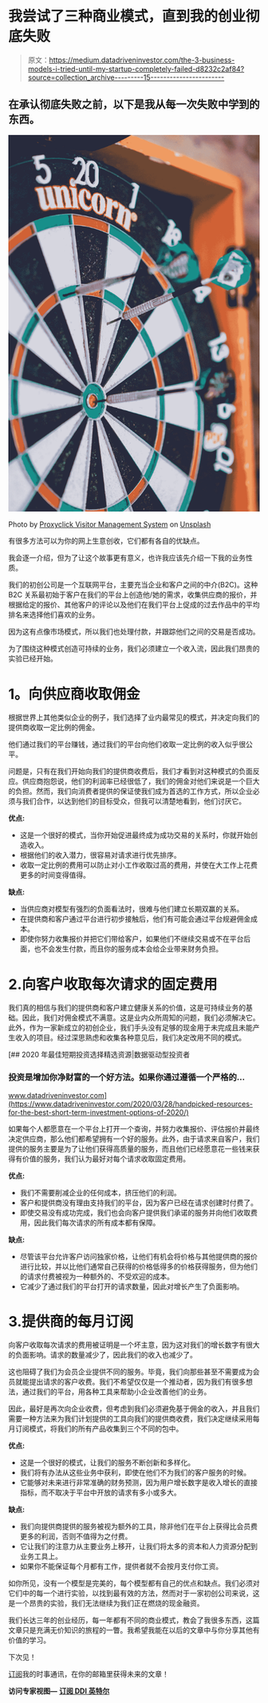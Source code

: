 # 我尝试了三种商业模式，直到我的创业彻底失败

> 原文：<https://medium.datadriveninvestor.com/the-3-business-models-i-tried-until-my-startup-completely-failed-d8232c2af84?source=collection_archive---------15----------------------->

## 在承认彻底失败之前，以下是我从每一次失败中学到的东西。

![](img/7d1ee9efc9e9277812e8c33d267da576.png)

Photo by [Proxyclick Visitor Management System](https://unsplash.com/@proxyclick?utm_source=medium&utm_medium=referral) on [Unsplash](https://unsplash.com?utm_source=medium&utm_medium=referral)

有很多方法可以为你的网上生意创收，它们都有各自的优缺点。

我会逐一介绍，但为了让这个故事更有意义，也许我应该先介绍一下我的业务性质。

我们的初创公司是一个互联网平台，主要充当企业和客户之间的中介(B2C)。这种 B2C 关系最初始于客户在我们的平台上创造他/她的需求，收集供应商的报价，并根据给定的报价、其他客户的评论以及他们在我们平台上促成的过去作品中的平均排名来选择他们喜欢的业务。

因为这有点像市场模式，所以我们也处理付款，并跟踪他们之间的交易是否成功。

为了围绕这种模式创造可持续的业务，我们必须建立一个收入流，因此我们昂贵的实验已经开始。

# **1。向供应商收取佣金**

根据世界上其他类似企业的例子，我们选择了业内最常见的模式，并决定向我们的提供商收取一定比例的佣金。

他们通过我们的平台赚钱，通过我们的平台向他们收取一定比例的收入似乎很公平。

问题是，只有在我们开始向我们的提供商收费后，我们才看到对这种模式的负面反应。供应商抱怨说，他们的利润率已经很低了，我们的佣金对他们来说是一个巨大的负担。然而，我们向消费者提供的保证使我们成为首选的工作方式，所以企业必须与我们合作，以达到他们的目标受众，但我可以清楚地看到，他们讨厌它。

**优点:**

*   这是一个很好的模式，当你开始促进最终成为成功交易的关系时，你就开始创造收入。
*   根据他们的收入潜力，很容易对请求进行优先排序。
*   收取一定比例的费用可以防止对小工作收取过高的费用，并使在大工作上花费更多的时间变得值得。

**缺点:**

*   当供应商对模型有强烈的负面看法时，很难与他们建立长期双赢的关系。
*   在提供商和客户通过平台进行初步接触后，他们有可能会通过平台规避佣金成本。
*   即使你努力收集报价并把它们带给客户，如果他们不继续交易或不在平台后面，也不会发生付款，而且你的服务成本会给企业带来财务负担。

# 2.向客户收取每次请求的固定费用

我们真的相信与我们的提供商和客户建立健康关系的价值，这是可持续业务的基础。因此，我们对佣金模式不满意。这是业内众所周知的问题，我们必须解决它。此外，作为一家新成立的初创企业，我们手头没有足够的现金用于未完成且未能产生收入的项目。经过深思熟虑和收集各种意见后，我们决定改用不同的模式。

[](https://www.datadriveninvestor.com/2020/03/28/handpicked-resources-for-the-best-short-term-investment-options-of-2020/) [## 2020 年最佳短期投资选择精选资源|数据驱动型投资者

### 投资是增加你净财富的一个好方法。如果你通过遵循一个严格的…

www.datadriveninvestor.com](https://www.datadriveninvestor.com/2020/03/28/handpicked-resources-for-the-best-short-term-investment-options-of-2020/) 

如果每个人都愿意在一个平台上打开一个查询，并努力收集报价、评估报价并最终决定供应商，那么他们都希望拥有一个好的服务。此外，由于请求来自客户，我们提供的服务主要是为了让他们获得高质量的服务，而且他们已经愿意花一些钱来获得有价值的服务，我们认为最好对每个请求收取固定费用。

**优点:**

*   我们不需要削减企业的任何成本，挤压他们的利润。
*   客户和提供商没有理由支持我们的平台，因为客户已经在请求创建时付费了。
*   即使交易没有成功完成，我们也会向客户提供我们承诺的服务并向他们收取费用，因此我们每次请求的所有成本都有保障。

**缺点:**

*   尽管该平台允许客户访问独家价格，让他们有机会将价格与其他提供商的报价进行比较，并以比他们通常自己获得的价格低得多的价格获得服务，但为他们的请求付费被视为一种额外的、不受欢迎的成本。
*   它减少了通过我们的平台打开的请求数量，因此对增长产生了负面影响。

# 3.提供商的每月订阅

向客户收取每次请求的费用被证明是一个坏主意，因为这对我们的增长数字有很大的负面影响。请求的数量减少了，因此我们的收入也减少了。

这也阻碍了我们为会员企业提供不同的服务。毕竟，我们向那些甚至不需要成为会员就能提出请求的客户收费。我们不希望仅仅是一个推动者，因为我们有很多想法，通过我们的平台，用各种工具来帮助小企业改善他们的业务。

因此，最好是再次向企业收费，但考虑到我们必须避免基于佣金的收入，并且我们需要一种方法来为我们计划提供的工具向我们的提供商收费，我们决定继续采用每月订阅模式，将我们的所有产品收集到三个不同的包中。

**优点:**

*   这是一个很好的模式，让我们的服务不断创新和多样化。
*   我们将有办法从这些业务中获利，即使在他们不为我们的客户服务的时候。
*   它能够对未来进行非常准确的财务预测，因为用户增长数字是收入增长的直接指标，而不取决于平台中开放的请求有多小或多大。

**缺点:**

*   我们向提供商提供的服务被视为额外的工具，除非他们在平台上获得比会员费更多的利润，否则不值得为之付费。
*   它让我们的注意力从主要业务上移开，让我们将太多的资本和人力资源分配到业务工具上。
*   如果你不能保证每个月都有工作，提供者就不会按月支付你工资。

如你所见，没有一个模型是完美的，每个模型都有自己的优点和缺点。我们必须对它们中的每一个进行实验，以找到最有效的方法，然而对于一家初创公司来说，这是一个昂贵的实验，我们无法继续为我们正在燃烧的现金融资。

我们长达三年的创业经历，每一年都有不同的商业模式，教会了我很多东西，这篇文章只是充满无价知识的旅程的一瞥。我希望我能在以后的文章中与你分享其他有价值的学习。

下次见！

[订阅](http://eepurl.com/g6lZYf)我的时事通讯，在你的邮箱里获得未来的文章！

**访问专家视图—** [**订阅 DDI 英特尔**](https://datadriveninvestor.com/ddi-intel)